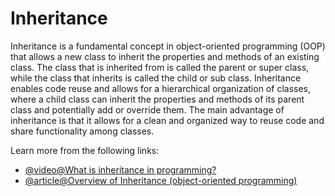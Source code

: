 # Inheritance

Inheritance is a fundamental concept in object-oriented programming (OOP) that allows a new class to inherit the properties and methods of an existing class. The class that is inherited from is called the parent or super class, while the class that inherits is called the child or sub class. Inheritance enables code reuse and allows for a hierarchical organization of classes, where a child class can inherit the properties and methods of its parent class and potentially add or override them. The main advantage of inheritance is that it allows for a clean and organized way to reuse code and share functionality among classes.

Learn more from the following links:

- [@video@What is inheritance in programming?](https://www.youtube.com/watch?v=ajOYOxCanhE)
- [@article@Overview of Inheritance (object-oriented programming)](https://en.wikipedia.org/wiki/Inheritance_(object-oriented_programming))
